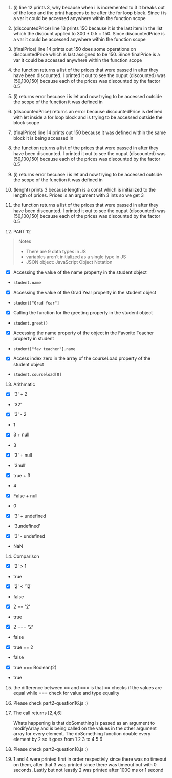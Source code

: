 1. (i) line 12 prints 3, why because when i is incremented to 3 it breaks out of the loop and the print happens to be after the for loop block. Since i is a var it could be accessed anywhere within the function scope
2. (discountedPrice) line 13 prints 150 because it is the last item in the list which the discount applied to 300 * 0.5 = 150. Since discountedPrice is a var it could be accessed anywhere within the function scope
3. (finalPrice) line 14 prints out 150 does some operations on discountedPrice which is last assigned to be 150. Since finalPrice is a var it could be accessed anywhere within the function scope
4. the function returns a list of the prices that were passed in after they have been discounted. I printed it out to see the ouput (discounted) was [50,100,150] because each of the prices was discounted by the factor 0.5
5. (i) returns error becuase i is let and now trying to be accessed outside the scope of the function it was defined in
6. (discountedPrice) returns an error because discountedPrice is defined with let inside a for loop block and is trying to be accessed outside the block scope
7. (finalPrice) line 14 prints out 150 because it was defined within the same block it is being accessed in
8. the function returns a list of the prices that were passed in after they have been discounted. I printed it out to see the ouput (discounted) was [50,100,150] because each of the prices was discounted by the factor 0.5
9. (i) returns error becuase i is let and now trying to be accessed outside the scope of the function it was defined in
10. (lenght) prints 3 because length is a const which is initialized to the length of prices. Prices is an argument with 3 ints so we get 3
11. the function returns a list of the prices that were passed in after they have been discounted. I printed it out to see the ouput (discounted) was [50,100,150] because each of the prices was discounted by the factor 0.5

12. PART 12
> Notes
> - There are 9 data types in JS
> - variables aren't initialized as a single type in JS
> - JSON object: JavaScript Object Notation

- [X] Accessing the value of the name property in the student object
- ```student.name```
- [X] Accessing the value of the Grad Year property in the student object
- ```student["Grad Year"]```
- [X] Calling the function for the greeting property in the student object
- ```student.greet()```
- [X] Accessing the name property of the object in the Favorite Teacher property in student
- ```student["fav teacher"].name```
- [X] Access index zero in the array of the courseLoad property of the student object
- ```student.courseload[0]```

13. Arithmatic
- [X] '3' + 2
- '32'
- [X] '3' - 2
- 1
- [X] 3 + null
- 3
- [X] '3' + null
- '3null'
- [X] true + 3
- 4
- [X] False + null
- 0
- [X] '3' + undefined
- '3undefined'
- [X] '3' - undefined
- NaN

14. Comparison
- [X] '2' > 1
- true
- [X] '2' < '12'
- false
- [X] 2 == '2'
- true
- [X] 2 === '2'
- false
- [X] true == 2
- false
- [X] true === Boolean(2)
- true

15. the difference between == and === is that == checks if the values are equal while === check for value and type equality

16. Please check part2-question16.js :)

17. The call returns [2,4,6]
    
    Whats happening is that doSomething is passed as an argument to modifyArray and is being called on the values in the other argument array for every element. The doSomething function double every element by 2 so it goes from 1 2 3 to 4 5 6

18. Please check part2-question18.js :)

19. 1 and 4 were printed first in order respectivly since there was no timeout on them, after that 3 was printed since there was timeout but with 0 seconds. Lastly but not leastly 2 was printed after 1000 ms or 1 second

